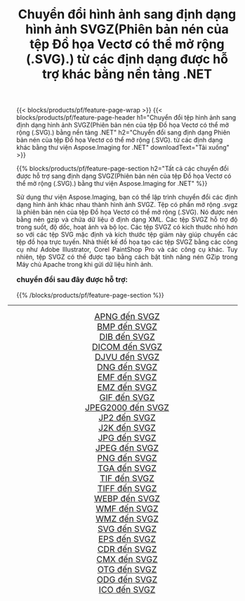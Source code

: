 ﻿---
title: Chuyển đổi hình ảnh sang định dạng hình ảnh SVGZ(Phiên bản nén của tệp Đồ họa Vectơ có thể mở rộng (.SVG).) từ các định dạng được hỗ trợ khác bằng nền tảng .NET 
weight: 3920
url: /vi/net/conversion/to/svgz/ 
lang: vi
langdirlevel: 2
locales: zh-hans,ja,it,ru,de,es,fr,nl,id,lt,pl,pt,vi,tr,ko,zh-hant,ar,hi,th,sv,cs,uk,he
description: Sử dụng Aspose.Imaging cho thư viện .NET, thật dễ dàng để chuyển đổi sang SVGZ(Phiên bản nén của tệp Đồ họa Vectơ có thể mở rộng (.SVG).) từ các định dạng hình ảnh được hỗ trợ khác
---

{{< blocks/products/pf/feature-page-wrap >}}
{{< blocks/products/pf/feature-page-header h1="Chuyển đổi tệp hình ảnh sang định dạng hình ảnh SVGZ(Phiên bản nén của tệp Đồ họa Vectơ có thể mở rộng (.SVG).) bằng nền tảng .NET" h2="Chuyển đổi sang định dạng Phiên bản nén của tệp Đồ họa Vectơ có thể mở rộng (.SVG). từ các định dạng khác bằng thư viện Aspose.Imaging for .NET" downloadText="Tải xuống" >}}


{{% blocks/products/pf/feature-page-section  h2="Tất cả các chuyển đổi được hỗ trợ sang định dạng SVGZ(Phiên bản nén của tệp Đồ họa Vectơ có thể mở rộng (.SVG).) bằng thư viện Aspose.Imaging for .NET" %}}
<p align=justify>Sử dụng thư viện Aspose.Imaging, bạn có thể lập trình chuyển đổi các định dạng hình ảnh khác nhau thành hình ảnh SVGZ. Tệp có phần mở rộng .svgz là phiên bản nén của tệp Đồ họa Vectơ có thể mở rộng (.SVG). Nó được nén bằng nén gzip và chứa dữ liệu ở định dạng XML. Các tệp SVGZ hỗ trợ độ trong suốt, độ dốc, hoạt ảnh và bộ lọc. Các tệp SVGZ có kích thước nhỏ hơn so với các tệp SVG mặc định và kích thước tệp giảm này giúp chuyển các tệp đồ họa trực tuyến. Nhà thiết kế đồ họa tạo các tệp SVGZ bằng các công cụ như Adobe Illustrator, Corel PaintShop Pro và các công cụ khác. Tuy nhiên, tệp SVGZ có thể được tạo bằng cách bật tính năng nén GZip trong Máy chủ Apache trong khi gửi dữ liệu hình ảnh.</p>
<h3 style="margin-top:16px;">
chuyển đổi sau đây được hỗ trợ:
</h3>
{{% /blocks/products/pf/feature-page-section %}}
<div class="container-fluid productfamilypage bg-gray">
    <div class="convertypes bg-gray agp-content section">
        <div class="container">
		<hr style="margin-left:-20px;"/>
		<div class="row other-converters" style="gap: 10px;font-size: 19px;text-align:center;">
		    <div class='col-md-3 other-converter remove-lp remove-rp'><a href="/imaging/vi/net/conversion/apng-to-svgz/" style="padding:15px;">APNG đến SVGZ</a></div>
<div class='col-md-3 other-converter remove-lp remove-rp'><a href="/imaging/vi/net/conversion/bmp-to-svgz/" style="padding:15px;">BMP đến SVGZ</a></div>
<div class='col-md-3 other-converter remove-lp remove-rp'><a href="/imaging/vi/net/conversion/dib-to-svgz/" style="padding:15px;">DIB đến SVGZ</a></div>
<div class='col-md-3 other-converter remove-lp remove-rp'><a href="/imaging/vi/net/conversion/dicom-to-svgz/" style="padding:15px;">DICOM đến SVGZ</a></div>
<div class='col-md-3 other-converter remove-lp remove-rp'><a href="/imaging/vi/net/conversion/djvu-to-svgz/" style="padding:15px;">DJVU đến SVGZ</a></div>
<div class='col-md-3 other-converter remove-lp remove-rp'><a href="/imaging/vi/net/conversion/dng-to-svgz/" style="padding:15px;">DNG đến SVGZ</a></div>
<div class='col-md-3 other-converter remove-lp remove-rp'><a href="/imaging/vi/net/conversion/emf-to-svgz/" style="padding:15px;">EMF đến SVGZ</a></div>
<div class='col-md-3 other-converter remove-lp remove-rp'><a href="/imaging/vi/net/conversion/emz-to-svgz/" style="padding:15px;">EMZ đến SVGZ</a></div>
<div class='col-md-3 other-converter remove-lp remove-rp'><a href="/imaging/vi/net/conversion/gif-to-svgz/" style="padding:15px;">GIF đến SVGZ</a></div>
<div class='col-md-3 other-converter remove-lp remove-rp'><a href="/imaging/vi/net/conversion/jpeg2000-to-svgz/" style="padding:15px;">JPEG2000 đến SVGZ</a></div>
<div class='col-md-3 other-converter remove-lp remove-rp'><a href="/imaging/vi/net/conversion/jp2-to-svgz/" style="padding:15px;">JP2 đến SVGZ</a></div>
<div class='col-md-3 other-converter remove-lp remove-rp'><a href="/imaging/vi/net/conversion/j2k-to-svgz/" style="padding:15px;">J2K đến SVGZ</a></div>
<div class='col-md-3 other-converter remove-lp remove-rp'><a href="/imaging/vi/net/conversion/jpg-to-svgz/" style="padding:15px;">JPG đến SVGZ</a></div>
<div class='col-md-3 other-converter remove-lp remove-rp'><a href="/imaging/vi/net/conversion/jpeg-to-svgz/" style="padding:15px;">JPEG đến SVGZ</a></div>
<div class='col-md-3 other-converter remove-lp remove-rp'><a href="/imaging/vi/net/conversion/png-to-svgz/" style="padding:15px;">PNG đến SVGZ</a></div>
<div class='col-md-3 other-converter remove-lp remove-rp'><a href="/imaging/vi/net/conversion/tga-to-svgz/" style="padding:15px;">TGA đến SVGZ</a></div>
<div class='col-md-3 other-converter remove-lp remove-rp'><a href="/imaging/vi/net/conversion/tif-to-svgz/" style="padding:15px;">TIF đến SVGZ</a></div>
<div class='col-md-3 other-converter remove-lp remove-rp'><a href="/imaging/vi/net/conversion/tiff-to-svgz/" style="padding:15px;">TIFF đến SVGZ</a></div>
<div class='col-md-3 other-converter remove-lp remove-rp'><a href="/imaging/vi/net/conversion/webp-to-svgz/" style="padding:15px;">WEBP đến SVGZ</a></div>
<div class='col-md-3 other-converter remove-lp remove-rp'><a href="/imaging/vi/net/conversion/wmf-to-svgz/" style="padding:15px;">WMF đến SVGZ</a></div>
<div class='col-md-3 other-converter remove-lp remove-rp'><a href="/imaging/vi/net/conversion/wmz-to-svgz/" style="padding:15px;">WMZ đến SVGZ</a></div>
<div class='col-md-3 other-converter remove-lp remove-rp'><a href="/imaging/vi/net/conversion/svg-to-svgz/" style="padding:15px;">SVG đến SVGZ</a></div>
<div class='col-md-3 other-converter remove-lp remove-rp'><a href="/imaging/vi/net/conversion/eps-to-svgz/" style="padding:15px;">EPS đến SVGZ</a></div>
<div class='col-md-3 other-converter remove-lp remove-rp'><a href="/imaging/vi/net/conversion/cdr-to-svgz/" style="padding:15px;">CDR đến SVGZ</a></div>
<div class='col-md-3 other-converter remove-lp remove-rp'><a href="/imaging/vi/net/conversion/cmx-to-svgz/" style="padding:15px;">CMX đến SVGZ</a></div>
<div class='col-md-3 other-converter remove-lp remove-rp'><a href="/imaging/vi/net/conversion/otg-to-svgz/" style="padding:15px;">OTG đến SVGZ</a></div>
<div class='col-md-3 other-converter remove-lp remove-rp'><a href="/imaging/vi/net/conversion/odg-to-svgz/" style="padding:15px;">ODG đến SVGZ</a></div>
<div class='col-md-3 other-converter remove-lp remove-rp'><a href="/imaging/vi/net/conversion/ico-to-svgz/" style="padding:15px;">ICO đến SVGZ</a></div>
                </div>
        </div>
    </div>
</div>
<br/>

